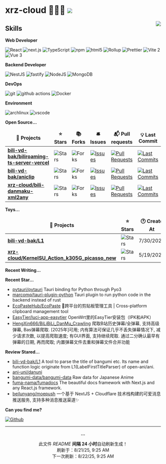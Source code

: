 # xrz-cloud 🧑🏻‍💻 ![](https://visitor-badge.laobi.icu/badge?page_id=xrz-cloud.readme)

<picture>
  <source
    srcset="https://github-readme-stats.vercel.app/api?username=xrz-cloud&show_icons=true&theme=dark"
    media="(prefers-color-scheme: dark)"
  />
  <source
    srcset="https://github-readme-stats.vercel.app/api?username=xrz-cloud&show_icons=true"
    media="(prefers-color-scheme: light), (prefers-color-scheme: no-preference)"
  />
  <img src="https://github-readme-stats.vercel.app/api?username=xrz-cloud&show_icons=true" align=right />
</picture>

## Skills

**Web Developer**

<p>
  <img alt="React" src="https://img.shields.io/badge/-React-45b8d8?style=flat-square&logo=react&logoColor=white" />
  <img alt="next.js" src="https://img.shields.io/badge/-Next.js-000000?style=flat-square&logo=next.js&logoColor=white" />
  <img alt="TypeScript"
    src="https://img.shields.io/badge/-TypeScript-007ACC?style=flat-square&logo=typescript&logoColor=white" />
  <img alt="npm" src="https://img.shields.io/badge/-NPM-CB3837?style=flat-square&logo=npm&logoColor=white" />
  <img alt="html5" src="https://img.shields.io/badge/-HTML5-E34F26?style=flat-square&logo=html5&logoColor=white" />
  <img alt="Rollup"
    src="https://img.shields.io/badge/-Rollup-EC4A3F?style=flat-square&logo=rollup.js&logoColor=white" />
<img alt="Prettier"
    src="https://img.shields.io/badge/-Prettier-F7B93E?style=flat-square&logo=prettier&logoColor=white" />
<img alt="Vite 2" src="https://img.shields.io/badge/-Vite-81A3F9?style=flat-square&logo=vite&logoColor=white" />
<img alt="Vue 3" src="https://img.shields.io/badge/-Vue-5BA17F?style=flat-square&logo=vue.js&logoColor=white" />

</p>

**Backend Developer**

<p>
  <img alt="NestJS" src="https://img.shields.io/badge/-NestJS-ea2845?style=flat-square&logo=nestjs&logoColor=white" />
  <img alt="fastify" src="https://img.shields.io/badge/-fastify-000000?style=flat-square&logo=nestjs&logoColor=white" />
  <img alt="NodeJS" src="https://img.shields.io/badge/-NodeJS-43853d?style=flat-square&logo=Node.js&logoColor=white" />
  <img alt="MongoDB"
    src="https://img.shields.io/badge/-MongoDB-13aa52?style=flat-square&logo=mongodb&logoColor=white" />
</p>

**DevOps**

<p>
  <img alt="git" src="https://img.shields.io/badge/-Git-F05032?style=flat-square&logo=git&logoColor=white" />
  <img alt="github actions"
    src="https://img.shields.io/badge/-Github_Actions-2088FF?style=flat-square&logo=github-actions&logoColor=white" />
  <img alt="Docker" src="https://img.shields.io/badge/-Docker-46a2f1?style=flat-square&logo=docker&logoColor=white" />
</p>

**Environment**

<p>
  <img alt="archlinux" src="https://img.shields.io/badge/-archlinux-1793D1?style=flat-square&logo=archlinux&logoColor=white" />
  <img alt="vscode" src="https://img.shields.io/badge/Visual%20Studio%20Code-blue?style=flat-square&logo=visual-studio-code&logoColor=ffffff" />
</p>

**Open Source...**

<table><thead align=center><tr border: none;><td><b>🎁 Projects</b></td><td><b>⭐ Stars</b></td><td><b>📚 Forks</b></td><td><b>🛎 Issues</b></td><td><b>📬 Pull requests</b></td><td><b>💡 Last Commit</b></td></tr></thead><tbody><tr><td><a href=https://github.com/bili-vd-bak/biliroaming-ts-server-vercel><b>bili-vd-bak/biliroaming-ts-server-vercel</b></a></td><td><img alt=Stars src="https://img.shields.io/github/stars/bili-vd-bak/biliroaming-ts-server-vercel?style=flat-square&labelColor=343b41"></td><td><img alt=Forks src="https://img.shields.io/github/forks/bili-vd-bak/biliroaming-ts-server-vercel?style=flat-square&labelColor=343b41"></td><td><a href=https://github.com/bili-vd-bak/biliroaming-ts-server-vercel/issues target=_blank><img alt=Issues src="https://img.shields.io/github/issues/bili-vd-bak/biliroaming-ts-server-vercel?style=flat-square&labelColor=343b41"></a></td><td><a href=https://github.com/bili-vd-bak/biliroaming-ts-server-vercel/pulls target=_blank><img alt="Pull Requests"src="https://img.shields.io/github/issues-pr/bili-vd-bak/biliroaming-ts-server-vercel?style=flat-square&labelColor=343b41"></a></td><td><a href=https://github.com/bili-vd-bak/biliroaming-ts-server-vercel/commits target=_blank><img alt="Last Commits"src="https://img.shields.io/github/last-commit/bili-vd-bak/biliroaming-ts-server-vercel?style=flat-square&labelColor=343b41"></a></td></tr><tr><td><a href=https://github.com/bili-vd-bak/aniclip><b>bili-vd-bak/aniclip</b></a></td><td><img alt=Stars src="https://img.shields.io/github/stars/bili-vd-bak/aniclip?style=flat-square&labelColor=343b41"></td><td><img alt=Forks src="https://img.shields.io/github/forks/bili-vd-bak/aniclip?style=flat-square&labelColor=343b41"></td><td><a href=https://github.com/bili-vd-bak/aniclip/issues target=_blank><img alt=Issues src="https://img.shields.io/github/issues/bili-vd-bak/aniclip?style=flat-square&labelColor=343b41"></a></td><td><a href=https://github.com/bili-vd-bak/aniclip/pulls target=_blank><img alt="Pull Requests"src="https://img.shields.io/github/issues-pr/bili-vd-bak/aniclip?style=flat-square&labelColor=343b41"></a></td><td><a href=https://github.com/bili-vd-bak/aniclip/commits target=_blank><img alt="Last Commits"src="https://img.shields.io/github/last-commit/bili-vd-bak/aniclip?style=flat-square&labelColor=343b41"></a></td></tr><tr><td><a href=https://github.com/xrz-cloud/bili-danmaku-xml2any><b>xrz-cloud/bili-danmaku-xml2any</b></a></td><td><img alt=Stars src="https://img.shields.io/github/stars/xrz-cloud/bili-danmaku-xml2any?style=flat-square&labelColor=343b41"></td><td><img alt=Forks src="https://img.shields.io/github/forks/xrz-cloud/bili-danmaku-xml2any?style=flat-square&labelColor=343b41"></td><td><a href=https://github.com/xrz-cloud/bili-danmaku-xml2any/issues target=_blank><img alt=Issues src="https://img.shields.io/github/issues/xrz-cloud/bili-danmaku-xml2any?style=flat-square&labelColor=343b41"></a></td><td><a href=https://github.com/xrz-cloud/bili-danmaku-xml2any/pulls target=_blank><img alt="Pull Requests"src="https://img.shields.io/github/issues-pr/xrz-cloud/bili-danmaku-xml2any?style=flat-square&labelColor=343b41"></a></td><td><a href=https://github.com/xrz-cloud/bili-danmaku-xml2any/commits target=_blank><img alt="Last Commits"src="https://img.shields.io/github/last-commit/xrz-cloud/bili-danmaku-xml2any?style=flat-square&labelColor=343b41"></a></td></tr></tbody></table>

**Toys...**

<table><thead align=center><tr border: none;><td><b>🎁 Projects</b></td><td><b>⭐ Stars</b></td><td><b>🕐 Create At</b></td><td><b>📅 Last Active At</b></td></tr></thead><tbody><tr><td><a href=https://github.com/bili-vd-bak/L1 target=_blank><b>bili-vd-bak/L1</b></a></td><td><img alt=Stars src="https://img.shields.io/github/stars/bili-vd-bak/L1?style=flat-square&labelColor=343b41"></td><td>7/30/2024</td><td>8/15/2024</td></tr><tr><td><a href=https://github.com/xrz-cloud/KernelSU_Action_k305G_picasso_new target=_blank><b>xrz-cloud/KernelSU_Action_k305G_picasso_new</b></a></td><td><img alt=Stars src="https://img.shields.io/github/stars/xrz-cloud/KernelSU_Action_k305G_picasso_new?style=flat-square&labelColor=343b41"></td><td>5/19/2023</td><td>12/3/2023</td></tr></tbody></table>

**Recent Writing...**

<!-- recent_posts_inject -->

**Recent Star...**

<ul><li><a href=https://github.com/pytauri/pytauri>pytauri/pytauri</a><span> Tauri binding for Python through Pyo3</span></li><li><a href=https://github.com/marcomq/tauri-plugin-python>marcomq/tauri-plugin-python</a><span> Tauri plugin to run python code in the backend instead of rust</span></li><li><a href=https://github.com/EcoPasteHub/EcoPaste>EcoPasteHub/EcoPaste</a><span> 🎉跨平台的剪贴板管理工具 | Cross-platform clipboard management tool</span></li><li><a href=https://github.com/EasyTier/luci-app-easytier>EasyTier/luci-app-easytier</a><span> OpenWrt里的EasyTier安装包（IPK和APK）</span></li><li><a href=https://github.com/HengXin666/BiLiBiLi_DanMu_Crawling>HengXin666/BiLiBiLi_DanMu_Crawling</a><span> 爬取B站历史弹幕/全弹幕, 支持高级弹幕, Bas弹幕爬取. [2025年]可用; 内有算法可保证几乎不丢失弹幕情况下, 减少请求次数, 以提高爬取速度; 有GUI界面, 支持继续爬取. 通过二分确认最早有弹幕的日期, 再而爬取; 内置弹幕文件去重和弹幕文件合并功能</span></li></ul>

**Review Stared...**

<ul><li><a href=https://github.com/bili-vd-bak/L1>bili-vd-bak/L1</a><span> A tool to parse the title of bangumi etc. Its name and function logic originate from L1(LabelFirstTitleParser) of open-ani/ani.</span></li><li><a href=https://github.com/ani-uni/danuni>ani-uni/danuni</a></li><li><a href=https://github.com/bangumi-data/bangumi-data>bangumi-data/bangumi-data</a><span> Raw data for Japanese Anime</span></li><li><a href=https://github.com/fuma-nama/fumadocs>fuma-nama/fumadocs</a><span> The beautiful docs framework with Next.js and any React.js framework.</span></li><li><a href=https://github.com/beilunyang/moepush>beilunyang/moepush</a><span> 一个基于 NextJS + Cloudflare 技术栈构建的可爱消息推送服务, 支持多种消息推送渠道✨</span></li></ul>

**Can you find me?**

<p><a href="https://github.com/xrz-cloud" target="_blank"><img alt="Github" src="https://img.shields.io/badge/GitHub-%2312100E.svg?&style=for-the-badge&logo=Github&logoColor=white" /></a>

---

<p align=center><strong>...</strong></p>
<p align=center>此文件 <i>README</i> <b>间隔 24 小时</b>自动刷新生成！<br>刷新于：8/21/25, 9:25 AM<br>下一次刷新：8/22/25, 9:25 AM</p>
